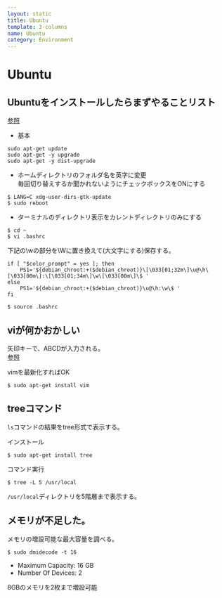 ```yaml
---
layout: static
title: Ubuntu
template: 3-columns
name: Ubuntu
category: Environment
---
```


# Ubuntu

## Ubuntuをインストールしたらまずやることリスト

[参照](https://www.iandprogram.net/entry/2015/09/11/181208)

- 基本
```
sudo apt-get update
sudo apt-get -y upgrade
sudo apt-get -y dist-upgrade
```

- ホームディレクトリのフォルダ名を英字に変更  
  毎回切り替えするか聞かれないようにチェックボックスをONにする
```
$ LANG=C xdg-user-dirs-gtk-update
$ sudo reboot
```

- ターミナルのディレクトリ表示をカレントディレクトリのみにする
```
$ cd ~
$ vi .bashrc
```
下記の\wの部分を\Wに置き換えて(大文字にする)保存する。
```
if [ "$color_prompt" = yes ]; then
    PS1='${debian_chroot:+($debian_chroot)}\[\033[01;32m\]\u@\h\[\033[00m\]:\[\033[01;34m\]\w\[\033[00m\]\$ '
else
    PS1='${debian_chroot:+($debian_chroot)}\u@\h:\w\$ '
fi
```
```
$ source .bashrc
```

## viが何かおかしい

矢印キーで、ABCDが入力される。  
[参照](https://did2memo.net/2015/12/23/ubuntu-vim-install/)

vimを最新化すればOK
```
$ sudo apt-get install vim
```

## treeコマンド

`ls`コマンドの結果をtree形式で表示する。

インストール
```
$ sudo apt-get install tree
```

コマンド実行
```
$ tree -L 5 /usr/local
```
`/usr/local`ディレクトリを5階層まで表示する。

## メモリが不足した。
メモリの増設可能な最大容量を調べる。
```
$ sudo dmidecode -t 16
```
- Maximum Capacity: 16 GB
- Number Of Devices: 2

8GBのメモリを2枚まで増設可能
